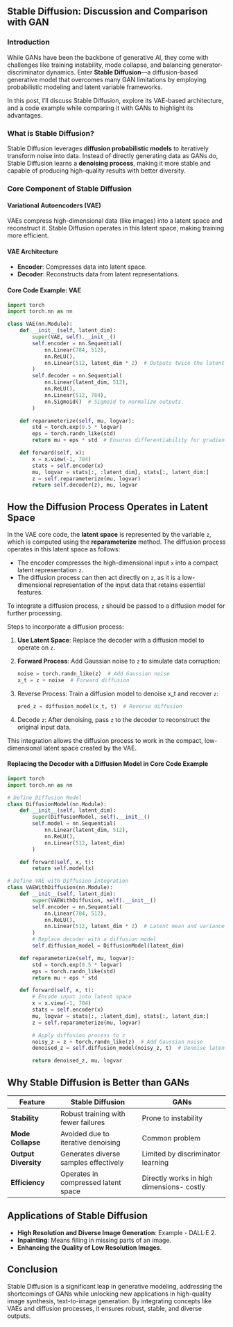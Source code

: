## Stable Diffusion: Discussion and Comparison with GAN 

### Introduction  
While GANs have been the backbone of generative AI, they come with challenges like training instability, mode collapse, and balancing generator-discriminator dynamics. Enter **Stable Diffusion**—a diffusion-based generative model that overcomes many GAN limitations by employing probabilistic modeling and latent variable frameworks.  

In this post, I’ll discuss Stable Diffusion, explore its VAE-based architecture, and a code example while comparing it with GANs to highlight its advantages.



### What is Stable Diffusion?  

Stable Diffusion leverages **diffusion probabilistic models** to iteratively transform noise into data. Instead of directly generating data as GANs do, Stable Diffusion learns a **denoising process**, making it more stable and capable of producing high-quality results with better diversity. 


### Core Component of Stable Diffusion  

#### Variational Autoencoders (VAE)  
VAEs compress high-dimensional data (like images) into a latent space and reconstruct it. Stable Diffusion operates in this latent space, making training more efficient.

#### VAE Architecture  
- **Encoder**: Compresses data into latent space.  
- **Decoder**: Reconstructs data from latent representations.

#### Core Code Example: VAE  
```python
import torch
import torch.nn as nn

class VAE(nn.Module):
    def __init__(self, latent_dim):
        super(VAE, self).__init__()
        self.encoder = nn.Sequential(
            nn.Linear(784, 512),
            nn.ReLU(),
            nn.Linear(512, latent_dim * 2)  # Outputs twice the latent dimension (latent_dim * 2) to compute: Latent mean and Sampling Log variance
        )
        self.decoder = nn.Sequential(
            nn.Linear(latent_dim, 512),
            nn.ReLU(),
            nn.Linear(512, 784),
            nn.Sigmoid()  # Sigmoid to normalize outputs. 
        )

    def reparameterize(self, mu, logvar):
        std = torch.exp(0.5 * logvar)
        eps = torch.randn_like(std)
        return mu + eps * std  # Ensures differentiability for gradient-based optimization.

    def forward(self, x):
        x = x.view(-1, 784)
        stats = self.encoder(x)
        mu, logvar = stats[:, :latent_dim], stats[:, latent_dim:]
        z = self.reparameterize(mu, logvar)
        return self.decoder(z), mu, logvar
```
## How the Diffusion Process Operates in Latent Space  

In the VAE core code, the **latent space** is represented by the variable `z`, which is computed using the **reparameterize** method. The diffusion process operates in this latent space as follows:  

- The encoder compresses the high-dimensional input `x` into a compact latent representation `z`.  
- The diffusion process can then act directly on `z`, as it is a low-dimensional representation of the input data that retains essential features.  

To integrate a diffusion process, `z` should be passed to a diffusion model for further processing.

Steps to incorporate a diffusion process:  

1. **Use Latent Space**: Replace the decoder with a diffusion model to operate on `z`.  

2. **Forward Process**: Add Gaussian noise to `z` to simulate data corruption:  
   ```python
   noise = torch.randn_like(z)  # Add Gaussian noise
   x_t = z + noise  # Forward diffusion
    ```
3. Reverse Process: Train a diffusion model to denoise x_t and recover `z`:
   ```python
   pred_z = diffusion_model(x_t, t)  # Reverse diffusion
   ```
4. Decode `z`: After denoising, pass `z` to the decoder to reconstruct the original input data.

This integration allows the diffusion process to work in the compact, low-dimensional latent space created by the VAE.

#### Replacing the Decoder with a Diffusion Model in Core Code Example

```python
import torch
import torch.nn as nn

# Define Diffusion Model
class DiffusionModel(nn.Module):
    def __init__(self, latent_dim):
        super(DiffusionModel, self).__init__()
        self.model = nn.Sequential(
            nn.Linear(latent_dim, 512),
            nn.ReLU(),
            nn.Linear(512, latent_dim)
        )

    def forward(self, x, t):
        return self.model(x)

# Define VAE with Diffusion Integration
class VAEWithDiffusion(nn.Module):
    def __init__(self, latent_dim):
        super(VAEWithDiffusion, self).__init__()
        self.encoder = nn.Sequential(
            nn.Linear(784, 512),
            nn.ReLU(),
            nn.Linear(512, latent_dim * 2)  # Latent mean and variance
        )
        # Replace decoder with a diffusion model
        self.diffusion_model = DiffusionModel(latent_dim)

    def reparameterize(self, mu, logvar):
        std = torch.exp(0.5 * logvar)
        eps = torch.randn_like(std)
        return mu + eps * std

    def forward(self, x, t):
        # Encode input into latent space
        x = x.view(-1, 784)
        stats = self.encoder(x)
        mu, logvar = stats[:, :latent_dim], stats[:, latent_dim:]
        z = self.reparameterize(mu, logvar)

        # Apply diffusion process to z
        noisy_z = z + torch.randn_like(z)  # Add Gaussian noise
        denoised_z = self.diffusion_model(noisy_z, t)  # Denoise latent space

        return denoised_z, mu, logvar
```

## Why Stable Diffusion is Better than GANs  

| **Feature**       | **Stable Diffusion**                  | **GANs**                           |
|--------------------|---------------------------------------|-------------------------------------|
| **Stability**      | Robust training with fewer failures  | Prone to instability                |
| **Mode Collapse**  | Avoided due to iterative denoising   | Common problem                      |
| **Output Diversity** | Generates diverse samples effectively | Limited by discriminator learning   |
| **Efficiency**     | Operates in compressed latent space  | Directly works in high dimensions- costly   |

## Applications of Stable Diffusion  

- **High Resolution and Diverse Image Generation**: Example - DALL·E 2.  
- **Inpainting**: Means filling in missing parts of an image.  
- **Enhancing the Quality of Low Resolution Images**.  

## Conclusion  

Stable Diffusion is a significant leap in generative modeling, addressing the shortcomings of GANs while unlocking new applications in high-quality image synthesis, text-to-image generation. By integrating concepts like VAEs and diffusion processes, it ensures robust, stable, and diverse outputs.

